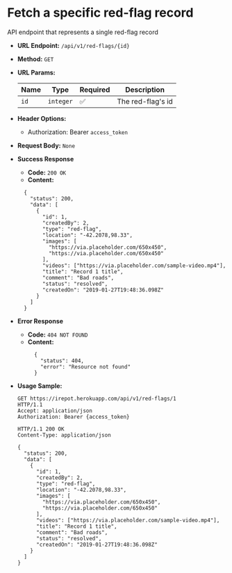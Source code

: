 # Fetch a specific red-flag record

API endpoint that represents a single red-flag record

- **URL Endpoint:** `/api/v1/red-flags/{id}`
- **Method:** `GET`
- **URL Params:**

  Name | Type      | Required           | Description
  -----|-----------|--------------------|----------------
  `id` | `integer` | :white_check_mark: | The red-flag's id

- **Header Options:**
  - Authorization: Bearer `access_token`
- **Request Body:** `None`
- **Success Response**
  - **Code:** `200 OK`
  - **Content:**

  ```http
    {
      "status": 200,
      "data": [
        {
          "id": 1,
          "createdBy": 2,
          "type": "red-flag",
          "location": "-42.2078,98.33",
          "images": [
            "https://via.placeholder.com/650x450",
            "https://via.placeholder.com/650x450"
          ],
          "videos": ["https://via.placeholder.com/sample-video.mp4"],
          "title": "Record 1 title",
          "comment": "Bad roads",
          "status": "resolved",
          "createdOn": "2019-01-27T19:48:36.098Z"
        }
      ]
    }
  ```

- **Error Response**
  - **Code:** `404 NOT FOUND`
  - **Content:**
    ```http
      {
        "status": 404,
        "error": "Resource not found"
      }
    ```

- **Usage Sample:**

  ```http
  GET https://irepot.herokuapp.com/api/v1/red-flags/1
  HTTP/1.1
  Accept: application/json
  Authorization: Bearer {access_token}

  HTTP/1.1 200 OK
  Content-Type: application/json

  {
    "status": 200,
    "data": [
      {
        "id": 1,
        "createdBy": 2,
        "type": "red-flag",
        "location": "-42.2078,98.33",
        "images": [
          "https://via.placeholder.com/650x450",
          "https://via.placeholder.com/650x450"
        ],
        "videos": ["https://via.placeholder.com/sample-video.mp4"],
        "title": "Record 1 title",
        "comment": "Bad roads",
        "status": "resolved",
        "createdOn": "2019-01-27T19:48:36.098Z"
      }
    ]
  }
  ```
